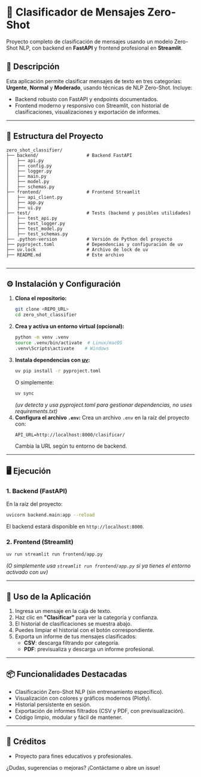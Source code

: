 # 📨 Clasificador de Mensajes Zero-Shot

Proyecto completo de clasificación de mensajes usando un modelo Zero-Shot NLP, con backend en **FastAPI** y frontend profesional en **Streamlit**.

## 🚀 Descripción
Esta aplicación permite clasificar mensajes de texto en tres categorías: **Urgente**, **Normal** y **Moderado**, usando técnicas de NLP Zero-Shot. Incluye:
- Backend robusto con FastAPI y endpoints documentados.
- Frontend moderno y responsivo con Streamlit, con historial de clasificaciones, visualizaciones y exportación de informes.

---

## 📁 Estructura del Proyecto
```
zero_shot_classifier/
├── backend/                  # Backend FastAPI
│   ├── api.py
│   ├── config.py
│   ├── logger.py
│   ├── main.py
│   ├── model.py
│   ├── schemas.py
├── frontend/                 # Frontend Streamlit
│   ├── api_client.py
│   ├── app.py
│   ├── ui.py
├── test/                     # Tests (backend y posibles utilidades)
│   ├── test_api.py
│   ├── test_logger.py
│   ├── test_model.py
│   ├── test_schemas.py
├── .python-version           # Versión de Python del proyecto
├── pyproject.toml            # Dependencias y configuración de uv
├── uv.lock                   # Archivo de lock de uv
├── README.md                 # Este archivo


```

---

## ⚙️ Instalación y Configuración
1. **Clona el repositorio:**
   ```bash
   git clone <REPO_URL>
   cd zero_shot_classifier
   ```
2. **Crea y activa un entorno virtual (opcional):**
   ```bash
   python -m venv .venv
   source .venv/bin/activate  # Linux/macOS
   .venv\Scripts\activate    # Windows
   ```
3. **Instala dependencias con [uv](https://github.com/astral-sh/uv):**
   ```bash
   uv pip install -r pyproject.toml
   ```
   O simplemente:
   ```bash
   uv sync
   ```
   *(uv detecta y usa pyproject.toml para gestionar dependencias, no uses requirements.txt)*
4. **Configura el archivo `.env`:**
   Crea un archivo `.env` en la raíz del proyecto con:
   ```env
   API_URL=http://localhost:8000/clasificar/
   ```
   Cambia la URL según tu entorno de backend.

---

## 🖥️ Ejecución
### 1. Backend (FastAPI)
En la raíz del proyecto:
```bash
uvicorn backend.main:app --reload
```
El backend estará disponible en `http://localhost:8000`.

### 2. Frontend (Streamlit)
```bash
uv run streamlit run frontend/app.py
```
*(O simplemente usa `streamlit run frontend/app.py` si ya tienes el entorno activado con uv)*

---

## 📝 Uso de la Aplicación
1. Ingresa un mensaje en la caja de texto.
2. Haz clic en **"Clasificar"** para ver la categoría y confianza.
3. El historial de clasificaciones se muestra abajo.
4. Puedes limpiar el historial con el botón correspondiente.
5. Exporta un informe de tus mensajes clasificados:
   - **CSV**: descarga filtrando por categoría.
   - **PDF**: previsualiza y descarga un informe profesional.

---

## 📦 Funcionalidades Destacadas
- Clasificación Zero-Shot NLP (sin entrenamiento específico).
- Visualización con colores y gráficos modernos (Plotly).
- Historial persistente en sesión.
- Exportación de informes filtrados (CSV y PDF, con previsualización).
- Código limpio, modular y fácil de mantener.

---

## 👤 Créditos
- Proyecto para fines educativos y profesionales.

¿Dudas, sugerencias o mejoras? ¡Contáctame o abre un issue!
